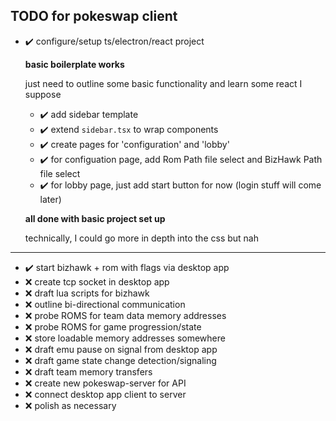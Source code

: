 ## TODO for pokeswap client
 - ✔️ configure/setup ts/electron/react project

    **basic boilerplate works**

    just need to outline some basic functionality and learn some react I suppose

    - ✔️ add sidebar template
    - ✔️ extend `sidebar.tsx` to wrap components
    - ✔️ create pages for 'configuration' and 'lobby'
    - ✔️ for configuation page, add Rom Path file select and BizHawk Path file select
    - ✔️ for lobby page, just add start button for now (login stuff will come later)

    **all done with basic project set up**

    technically, I could go more in depth into the css but nah
 ---

 - ✔️ start bizhawk + rom with flags via desktop app
 - ❌ create tcp socket in desktop app
 - ❌ draft lua scripts for bizhawk
 - ❌ outline bi-directional communication
 - ❌ probe ROMS for team data memory addresses
 - ❌ probe ROMS for game progression/state
 - ❌ store loadable memory addresses somewhere
 - ❌ draft emu pause on signal from desktop app
 - ❌ draft game state change detection/signaling
 - ❌ draft team memory transfers
 - ❌ create new pokeswap-server for API
 - ❌ connect desktop app client to server
 - ❌ polish as necessary
